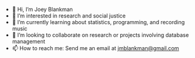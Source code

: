 - 👋 Hi, I’m Joey Blankman
- 👀 I’m interested in research and social justice
- 🌱 I’m currently learning about statistics, programming, and recording music
- 💞️ I’m looking to collaborate on research or projects involving database management 
- 📫 How to reach me: Send me an email at jmblankman@gmail.com
